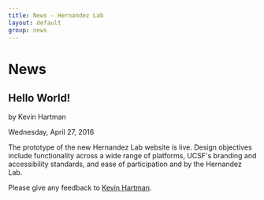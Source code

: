 ```yaml
---
title: News - Hernandez Lab
layout: default
group: news
---
```

# News

## Hello World!

by Kevin Hartman

Wednesday, April 27, 2016

The prototype of the new Hernandez Lab website is live.
Design objectives include functionality across a wide range of platforms,
UCSF's branding and accessibility standards, and ease of participation and
by the Hernandez Lab.

Please give any feedback to [Kevin Hartman](kevin.hartman@ucsf.edu).
